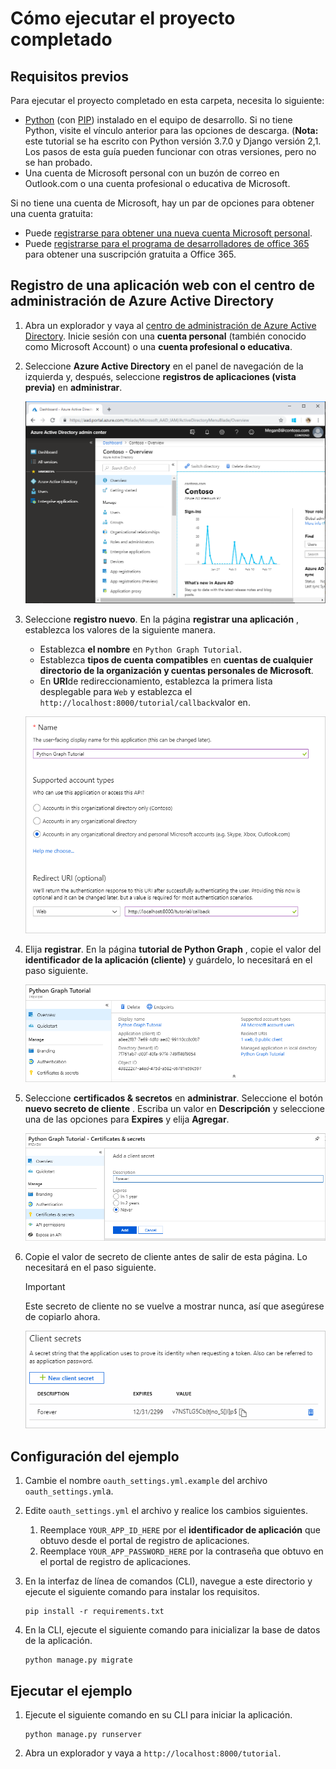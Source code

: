 # <a name="how-to-run-the-completed-project"></a>Cómo ejecutar el proyecto completado

## <a name="prerequisites"></a>Requisitos previos

Para ejecutar el proyecto completado en esta carpeta, necesita lo siguiente:

- [Python](https://www.python.org/) (con [PIP](https://pypi.org/project/pip/)) instalado en el equipo de desarrollo. Si no tiene Python, visite el vínculo anterior para las opciones de descarga. (**Nota:** este tutorial se ha escrito con Python versión 3.7.0 y Django versión 2,1. Los pasos de esta guía pueden funcionar con otras versiones, pero no se han probado.
- Una cuenta de Microsoft personal con un buzón de correo en Outlook.com o una cuenta profesional o educativa de Microsoft.

Si no tiene una cuenta de Microsoft, hay un par de opciones para obtener una cuenta gratuita:

- Puede [registrarse para obtener una nueva cuenta Microsoft personal](https://signup.live.com/signup?wa=wsignin1.0&rpsnv=12&ct=1454618383&rver=6.4.6456.0&wp=MBI_SSL_SHARED&wreply=https://mail.live.com/default.aspx&id=64855&cbcxt=mai&bk=1454618383&uiflavor=web&uaid=b213a65b4fdc484382b6622b3ecaa547&mkt=E-US&lc=1033&lic=1).
- Puede [registrarse para el programa de desarrolladores de office 365](https://developer.microsoft.com/office/dev-program) para obtener una suscripción gratuita a Office 365.

## <a name="register-a-web-application-with-the-azure-active-directory-admin-center"></a>Registro de una aplicación web con el centro de administración de Azure Active Directory

1. Abra un explorador y vaya al [centro de administración de Azure Active Directory](https://aad.portal.azure.com). Inicie sesión con una **cuenta personal** (también conocido como Microsoft Account) o una **cuenta profesional o educativa**.

1. Seleccione **Azure Active Directory** en el panel de navegación de la izquierda y, después, seleccione **registros de aplicaciones (vista previa)** en **administrar**.

    ![Una captura de pantalla de los registros de la aplicación ](/tutorial/images/aad-portal-app-registrations.png)

1. Seleccione **registro nuevo**. En la página **registrar una aplicación** , establezca los valores de la siguiente manera.

    - Establezca **el nombre** en `Python Graph Tutorial`.
    - Establezca **tipos de cuenta compatibles** en **cuentas de cualquier directorio de la organización y cuentas personales de Microsoft**.
    - En **URI**de redireccionamiento, establezca la primera lista desplegable para `Web` y establezca el `http://localhost:8000/tutorial/callback`valor en.

    ![Captura de pantalla de la página registrar una aplicación](/tutorial/images/aad-register-an-app.png)

1. Elija **registrar**. En la página **tutorial de Python Graph** , copie el valor del **identificador de la aplicación (cliente)** y guárdelo, lo necesitará en el paso siguiente.

    ![Captura de pantalla del identificador de la aplicación del nuevo registro de la aplicación](/tutorial/images/aad-application-id.png)

1. Seleccione **certificados & secretos** en **administrar**. Seleccione el botón **nuevo secreto de cliente** . Escriba un valor en **Descripción** y seleccione una de las opciones para **Expires** y elija **Agregar**.

    ![Captura de pantalla del cuadro de diálogo Agregar un secreto de cliente](/tutorial/images/aad-new-client-secret.png)

1. Copie el valor de secreto de cliente antes de salir de esta página. Lo necesitará en el paso siguiente.

    > [!IMPORTANT]
    > Este secreto de cliente no se vuelve a mostrar nunca, así que asegúrese de copiarlo ahora.

    ![Captura de pantalla del secreto de cliente recién agregado](/tutorial/images/aad-copy-client-secret.png)

## <a name="configure-the-sample"></a>Configuración del ejemplo

1. Cambie el nombre `oauth_settings.yml.example` del archivo `oauth_settings.yml`a.
1. Edite `oauth_settings.yml` el archivo y realice los cambios siguientes.
    1. Reemplace `YOUR_APP_ID_HERE` por el **identificador de aplicación** que obtuvo desde el portal de registro de aplicaciones.
    1. Reemplace `YOUR_APP_PASSWORD_HERE` por la contraseña que obtuvo en el portal de registro de aplicaciones.
1. En la interfaz de línea de comandos (CLI), navegue a este directorio y ejecute el siguiente comando para instalar los requisitos.

    ```Shell
    pip install -r requirements.txt
    ```

1. En la CLI, ejecute el siguiente comando para inicializar la base de datos de la aplicación.

    ```Shell
    python manage.py migrate
    ```

## <a name="run-the-sample"></a>Ejecutar el ejemplo

1. Ejecute el siguiente comando en su CLI para iniciar la aplicación.

    ```Shell
    python manage.py runserver
    ```

1. Abra un explorador y vaya a `http://localhost:8000/tutorial`.